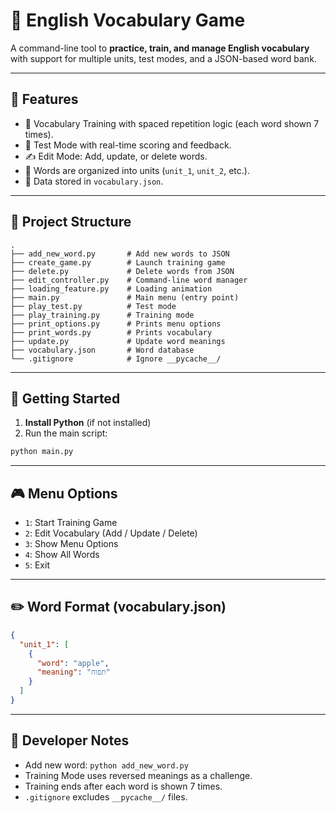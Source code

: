 # 📘 English Vocabulary Game

A command-line tool to **practice, train, and manage English vocabulary** with support for multiple units, test modes, and a JSON-based word bank.

---

## 🧩 Features

- 🧠 Vocabulary Training with spaced repetition logic (each word shown 7 times).
- 🎯 Test Mode with real-time scoring and feedback.
- ✍️ Edit Mode: Add, update, or delete words.
- 📂 Words are organized into units (`unit_1`, `unit_2`, etc.).
- 💾 Data stored in `vocabulary.json`.

---

## 📁 Project Structure

```
.
├── add_new_word.py       # Add new words to JSON
├── create_game.py        # Launch training game
├── delete.py             # Delete words from JSON
├── edit_controller.py    # Command-line word manager
├── loading_feature.py    # Loading animation
├── main.py               # Main menu (entry point)
├── play_test.py          # Test mode
├── play_training.py      # Training mode
├── print_options.py      # Prints menu options
├── print_words.py        # Prints vocabulary
├── update.py             # Update word meanings
├── vocabulary.json       # Word database
└── .gitignore            # Ignore __pycache__/
```

---

## 🚀 Getting Started

1. **Install Python** (if not installed)
2. Run the main script:

```bash
python main.py
```

---

## 🎮 Menu Options

- `1`: Start Training Game  
- `2`: Edit Vocabulary (Add / Update / Delete)  
- `3`: Show Menu Options  
- `4`: Show All Words  
- `5`: Exit

---

## ✏️ Word Format (vocabulary.json)

```json
{
  "unit_1": [
    {
      "word": "apple",
      "meaning": "תפוח"
    }
  ]
}
```

---

## 🔧 Developer Notes

- Add new word: `python add_new_word.py`
- Training Mode uses reversed meanings as a challenge.
- Training ends after each word is shown 7 times.
- `.gitignore` excludes `__pycache__/` files.

